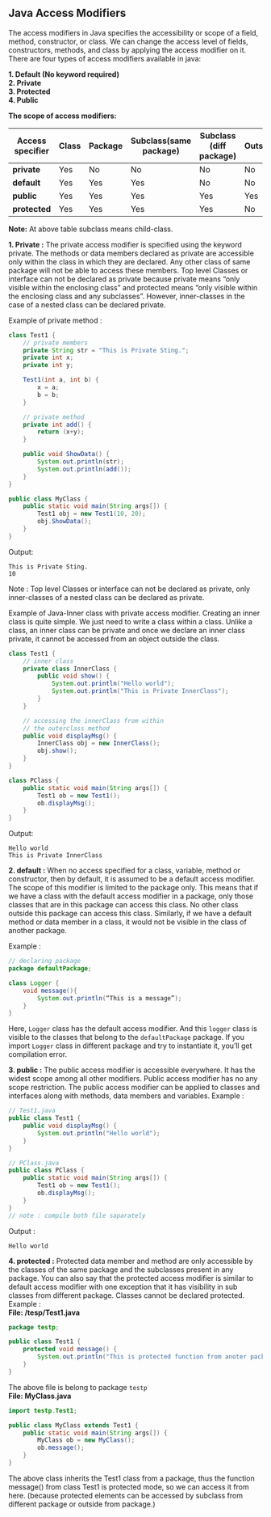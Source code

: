 ## Java Access Modifiers

The access modifiers in Java specifies the accessibility or scope of a field, method, constructor, or class. We can change the access level of fields, constructors, methods, and class by applying the access modifier on it. There are four types of access modifiers available in java:

**1. Default (No keyword required)**   
**2. Private**    
**3. Protected**   
**4. Public**   


**The scope of access modifiers:**  

|Access specifier | Class | Package | Subclass(same package) | Subclass (diff package) | Outside |
|------------|-------|---------|--------------|--------------|-------|
**private**     | Yes   |  No     |    No        |    No        |   No  |
**default**     | Yes   |  Yes    |    Yes       |    No        |   No  |
**public**      | Yes   |  Yes    |    Yes       |    Yes       |   Yes |    
**protected**   | Yes   |  Yes    |    Yes       |    Yes       |   No  |    

**Note:** At above table subclass means child-class.  
 
**1. Private :** The private access modifier is specified using the keyword private. The methods or data members declared as private are accessible only within the class in which they are declared. Any other class of same package will not be able to access these members. Top level Classes or interface can not be declared as private because private means “only visible within the enclosing class” and protected means “only visible within the enclosing class and any subclasses”. However, inner-classes in the case of a nested class can be declared private.  

Example of private method :
```java
class Test1 {
	// private members
	private String str = "This is Private Sting.";
	private int x;
	private int y;

	Test1(int a, int b) {
		x = a;
		b = b;
	}	

	// private method
	private int add() {
		return (x+y);
	}

	public void ShowData() {
		System.out.println(str);
		System.out.println(add());
	}
}

public class MyClass {
	public static void main(String args[]) {
		Test1 obj = new Test1(10, 20);
		obj.ShowData();
	}
}
```
Output:
```console
This is Private Sting.
10
```

Note : Top level Classes or interface can not be declared as private, only inner-classes of a nested class can be declared as private.  

Example of Java-Inner class with private access modifier. Creating an inner class is quite simple. We just need to write a class within a class. Unlike a class, an inner class can be private and once we declare an inner class private, it cannot be accessed from an object outside the class.

```java
class Test1 {
	// inner class
	private class InnerClass {
		public void show() {
			System.out.println("Hello world");
			System.out.println("This is Private InnerClass");
		}
	}

	// accessing the innerClass from within 
	// the outerclass method
	public void displayMsg() {
		InnerClass obj = new InnerClass();
		obj.show();
	}
}

class PClass {
	public static void main(String args[]) {
		Test1 ob = new Test1();	
		ob.displayMsg();
	}
}
```
Output:
```console
Hello world
This is Private InnerClass
```

**2. default :**  When no access specified for a class, variable, method or constructor, then by default, it is assumed to be a default access modifier. The scope of this modifier is limited to the package only. This means that if we have a class with the default access modifier in a package, only those classes that are in this package can access this class. No other class outside this package can access this class. Similarly, if we have a default method or data member in a class, it would not be visible in the class of another package. 

Example :
```java
// declaring package 
package defaultPackage;

class Logger {
    void message(){
        System.out.println(“This is a message”);
    }
}
```
Here, `Logger` class has the default access modifier. And this `logger` class is visible to the classes that belong to the `defaultPackage` package. If you import `Logger` class in different package and try to instantiate it, you’ll get compilation error.   
   
**3. public :** The public access modifier is accessible everywhere. It has the widest scope among all other modifiers. Public access modifier has no any scope restriction. The public access modifier can be applied to classes and interfaces along with methods, data members and variables. Example :
```java
// Test1.java
public class Test1 {
	public void displayMsg() {
		System.out.println("Hello world");
	}
}

// PClass.java
public class PClass {
	public static void main(String args[]) {
		Test1 ob = new Test1();	
		ob.displayMsg();
	}
}
// note : compile both file saparately
```
Output :
```console
Hello world
```

**4. protected :** Protected data member and method are only accessible by the classes of the same package and the subclasses present in any package. You can also say that the protected access modifier is similar to default access modifier with one exception that it has visibility in sub classes from different package. Classes cannot be declared protected. Example :   
**File: /tesp/Test1.java**
```java
package testp;

public class Test1 {
	protected void message() {
		System.out.println("This is protected function from anoter package.");
	}
}
``` 
The above file is belong to package `testp`  
**File: MyClass.java**
```java
import testp.Test1;

public class MyClass extends Test1 {
	public static void main(String args[]) {
		MyClass ob = new MyClass();
		ob.message();
	}
}
```
The above class inherits the Test1 class from a package, thus the function message() from class Test1 is protected mode, so we can access it from here. (because protected elements can be accessed by subclass from different package or outside from package.)
